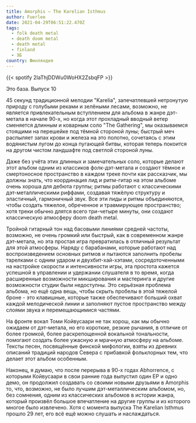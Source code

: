 ```yaml
---
title: Amorphis — The Karelian Isthmus
author: Fuerlee
date: 2021-04-29T06:51:22.470Z
tags:
  - folk death metal
  - death doom metal
  - death metal
  - finland
  - ЭБ
country: Финляндия
---
```

{{< spotify 2IaThjDDWu0WoHX2ZsbqFP >}}

Это база. Выпуск 10



45 секунд традиционной мелодии "Karelia", запечатлевшей нетронутую природу с голубыми реками и зелёными лесами, возможно, не является привлекательным вступлением для альбома в жанре дэт-метала в начале 90-х, но когда этот прохладный вводный ветер сменяется длинным и коварным соло "The Gathering", мы оказываемся стоящими на перешейке под тёмной стороной луны; быстрый меч распыляет запах крови и железа на это полотно, сочетаясь с этим водянистым лугом до конца пугающей битвы, которая теперь покоится на другом чистом ландшафте под светлой стороной луны.



Даже без учёта этих длинных и замечательных соло, которые делают этот альбом одним из классиков фолк-дэт-метала и создают тёмное и смертоносное пространство в каждом треке почти как рассказчик, мы должны знать, что координация лид и ритм-гитар на этом альбоме очень хороша для дебюта группы; ритмы работают с классическими дэт-металлическими риффами, создавая тяжёлую структуру и эластичный, гармоничный звук. Все эти лиды и ритмы объединяются, чтобы создать тяжелое, обреченное и травмирующее пространство; хотя треки обычно длятся всего три-четыре минуты, они создают классическую атмосферу doom death metal.



Тройной гитарный тон над басовыми линиями средней частоты, возможно, не очень громкий или быстрый, как в современном жанре дэт-метала, но эта простая игра превратилась в отличный результат для этой атмосферы. Наряду с барабанами, которые работают над воспроизведением основных ритмов и пытаются заполнить пробелы тарелками с одним ударом и двухбит-хай-хэтами, сосредоточенными на настройке скорости и интенсивности игры, эта простота кажется успешной в управлении и удержании слушателя в то время, когда расширенные возможности микширования и мастеринга и другие возможности студии были недоступны. Это серьёзная проблема альбома, но ещё одна вещь, чтобы скрыть пробелы в этой тяжелой броне - это клавишные, которые также обеспечивают больший охват каждой мелодической линии и заполняют пустое пространство между слоями звука и перемещающимися частями.



На фронте вокал Томи Койвусаари не так хорош, как мы обычно ожидаем от дэт-метала, но его короткие, резкие рычания, в отличие от более громкой, более раскрепощенной вокальной тональности, помогают создать более ужасную и мрачную атмосферу на альбоме. Тексты песен, посвящённые финской мифологии, взяты из древних описаний традиций народов Севера с прибавкой фольклорных тем, что делает этот альбом особенным.



Наконец, я думаю, что после перерыва в 90-х годах Abhorrence, с которыми Койвусаари в свои ранние года выпустил один EP и одно демо, он продолжил создавать со своими новыми друзьями в Amorphis то, что, возможно, не было лучшим дэт-металлическим альбомом, но, без сомнения, одним из классических альбомов в истории жанра, который произвёл большое впечатление на другие группы и из которого многое было извлечено. Хотя с момента выпуска The Karelian Isthmus прошло 29 лет, его всё ещё можно слушать и наслаждаться.